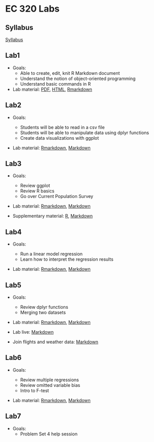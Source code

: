 # EC 320 Labs

## Syllabus
[Syllabus](https://github.com/bchang2/ec320_labs/blob/main/EC320_Syllabus_Fall2021.pdf)

## Lab1
- Goals: 
  - Able to create, edit, knit R Markdown document
  - Understand the notion of object-oriented programming
  - Understand basic commands in R
- Lab material: [PDF](lab1/lab1_markdown.pdf), [HTML](lab1/lab1_markdown_student.html), [Rmarkdown](lab1/lab1_markdown_student.Rmd)

## Lab2
- Goals: 
  - Students will be able to read in a csv file
  - Students will be able to manipulate data using dplyr functions
  - Create data visualizations with ggplot

- Lab material: [Rmarkdown](lab2/lab2.Rmd), [Markdown](lab2/lab2.md)

## Lab3
- Goals:
  - Review ggplot
  - Review R basics
  - Go over Current Population Survey

- Lab material: [Rmarkdown](lab3/Lab3.Rmd), [Markdown](lab3/Lab3.md)
- Supplementary material: [R](lab3/supplementary_material.R), [Markdown](lab3/supplementary_material.md)

## Lab4
- Goals: 
  - Run a linear model regression
  - Learn how to interpret the regression results

- Lab material: [Rmarkdown](lab4/lab4_f21.Rmd), [Markdown](lab4/lab4_f21.md)

## Lab5
- Goals: 
  - Review dplyr functions
  - Merging two datasets

- Lab material: [Rmarkdown](lab5/lab5_f21.Rmd), [Markdown](lab5/lab5_f21.md)
- Lab live: [Markdown](lab5/lab5.md)
- Join flights and weather data: [Markdown](lab5/join_weather_flights.md)

## Lab6
- Goals: 
  - Review multiple regressions
  - Review omitted variable bias
  - Intro to F-test
  
- Lab material: [Rmarkdown](lab6/lab6_f21.Rmd), [Markdown](lab6/lab6_f21.md)

## Lab7
- Goals: 
  - Problem Set 4 help session  
